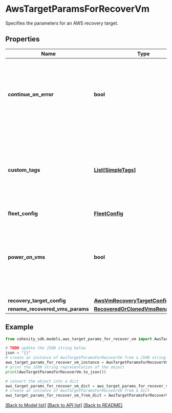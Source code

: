 # AwsTargetParamsForRecoverVm

Specifies the parameters for an AWS recovery target.

## Properties

Name | Type | Description | Notes
------------ | ------------- | ------------- | -------------
**continue_on_error** | **bool** | Specifies whether to continue recovering other vms if one of vms failed to recover. Default value is false. | [optional] 
**custom_tags** | [**List[SimpleTags]**](SimpleTags.md) | Specifies the custom tags that need to be present on on every temporary and permanent entity that this job creates. | [optional] 
**fleet_config** | [**FleetConfig**](FleetConfig.md) |  | [optional] 
**power_on_vms** | **bool** | Specifies whether to power on vms after recovery. If not specified, or false, recovered vms will be in powered off state. | [optional] 
**recovery_target_config** | [**AwsVmRecoveryTargetConfig**](AwsVmRecoveryTargetConfig.md) |  | [optional] 
**rename_recovered_vms_params** | [**RecoveredOrClonedVmsRenameConfig**](RecoveredOrClonedVmsRenameConfig.md) |  | [optional] 

## Example

```python
from cohesity_sdk.models.aws_target_params_for_recover_vm import AwsTargetParamsForRecoverVm

# TODO update the JSON string below
json = "{}"
# create an instance of AwsTargetParamsForRecoverVm from a JSON string
aws_target_params_for_recover_vm_instance = AwsTargetParamsForRecoverVm.from_json(json)
# print the JSON string representation of the object
print(AwsTargetParamsForRecoverVm.to_json())

# convert the object into a dict
aws_target_params_for_recover_vm_dict = aws_target_params_for_recover_vm_instance.to_dict()
# create an instance of AwsTargetParamsForRecoverVm from a dict
aws_target_params_for_recover_vm_from_dict = AwsTargetParamsForRecoverVm.from_dict(aws_target_params_for_recover_vm_dict)
```
[[Back to Model list]](../README.md#documentation-for-models) [[Back to API list]](../README.md#documentation-for-api-endpoints) [[Back to README]](../README.md)


